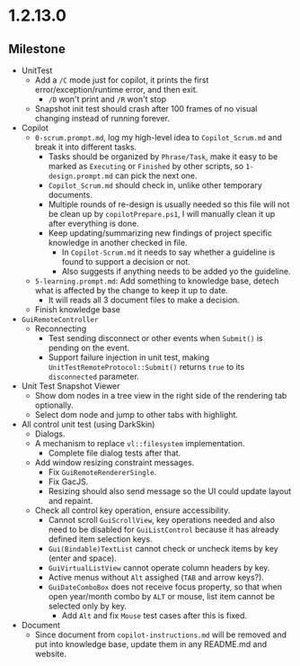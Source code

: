 # 1.2.13.0

## Milestone

- UnitTest
  - Add a `/C` mode just for copilot, it prints the first error/exception/runtime error, and then exit.
    - `/D` won't print and `/R` won't stop
  - Snapshot init test should crash after 100 frames of no visual changing instead of running forever.
- Copilot
  - `0-scrum.prompt.md`, log my high-level idea to `Copilot_Scrum.md` and break it into different tasks.
    - Tasks should be organized by `Phrase/Task`, make it easy to be marked as `Executing` or `Finished` by other scripts, so `1-design.prompt.md` can pick the next one.
    - `Copilot_Scrum.md` should check in, unlike other temporary documents.
    - Multiple rounds of re-design is usually needed so this file will not be clean up by `copilotPrepare.ps1`, I will manually clean it up after everything is done.
    - Keep updating/summarizing new findings of project specific knowledge in another checked in file.
      - In `Copilot-Scrum.md` it needs to say whether a guideline is found to support a decision or not.
      - Also suggests if anything needs to be added yo the guideline.
  - `5-learning.prompt.md`: Add something to knowledge base, detech what is affected by the change to keep it up to date.
    - It will reads all 3 document files to make a decision.
  - Finish knowledge base
- `GuiRemoteController`
  - Reconnecting
    - Test sending disconnect or other events when `Submit()` is pending on the event.
    - Support failure injection in unit test, making `UnitTestRemoteProtocol::Submit()` returns `true` to its `disconnected` parameter.
- Unit Test Snapshot Viewer
  - Show dom nodes in a tree view in the right side of the rendering tab optionally.
  - Select dom node and jump to other tabs with highlight.
- All control unit test (using DarkSkin)
  - Dialogs.
  - A mechanism to replace `vl::filesystem` implementation.
    - Complete file dialog tests after that.
  - Add window resizing constraint messages.
    - Fix `GuiRemoteRendererSingle`.
    - Fix GacJS.
    - Resizing should also send message so the UI could update layout and repaint.
  - Check all control key operation, ensure accessibility.
    - Cannot scroll `GuiScrollView`, key operations needed and also need to be disabled for `GuiListControl` because it has already defined item selection keys.
    - `Gui(Bindable)TextList` cannot check or uncheck items by key (enter and space).
    - `GuiVirtualListView` cannot operate column headers by key.
    - Active menus without `Alt` assighed (`TAB` and arrow keys?).
    - `GuiDateComboBox` does not receive focus property, so that when open year/month combo by `ALT` or mouse, list item cannot be selected only by key.
      - Add `Alt` and fix `Mouse` test cases after this is fixed.
- Document
  - Since document from `copilot-instructions.md` will be removed and put into knowledge base, update them in any README.md and website.
  